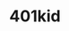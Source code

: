 ---
title: 401kid
description:
order: 6

#project-hero
project-hero-image: /assets/imgs/cover-401kid.png
project-title: 401kid Landing Page

#project information
client-header: Client
client-text: Internal Project
client-url-text:
client-url:
responsibilities-header: Responsibilities
responsibilities-text: research, ui design, illustration, copywriting
tools-header: Tools
tools-text: Sketch, Illustrator

#project sections
problem-header: Problem
problem-text: |
  401Kid is an online learning tool used to teach kids about saving money. Although the dashboard had already been built, there was no landing or proper login page created for this product. 
project-goal-header: Project Goal
project-goal-text: |
  In addition to providing a login page for parents and children, a landing page was needed to inform parents on the abilities, purpose, and benefits of using 401Kid.
solution-header: Solution
solution-text: |
  Apart from creating a simple but informative landing page, there was also a need to set a tone for the product itself. Copywriting is an essential part of creating the appropriate tone for a product and when paired with playful illustrations, the user experience is much more inviting.
process-header: Process
process-text: |
  I started my research with financial resources that were geared towards educating children and young adults. In hopes of eventually redesigning the internal dashboard, I used the color palette that had already been established from the internal dashboard in a more engaging way. By sticking with the existing brand but giving it a fresh update I was able to focus on the illustration and copywriting portions of this project. The challenge was to keep the illustrations light and fun, but playful enough that it would fit an age range of young child to young adult. Apart from having personal access to how the dashboard works, I had no other pre-written copy or sources to pull to help with copywriting. This took a lot of research into the aforementioned financial resources to help establish the right tone for this product that was informative to parents, but enticing enough for children to get involved. The final product was handed off as a Zeplin project for the developer to pull all the assets needed to build the landing page.


#project images
image-1-caption: // 401Kid landing page
image-1: /assets/imgs/401kid-1.png

image-2-caption: // 401Kid login overlay
image-2: /assets/imgs/401kid-2.png

image-3-caption:
image-3:

image-4-caption:
image-4:

image-5-caption:
image-5:

image-6-caption:
image-6:

image-7-caption:
image-7:

# settings
layout: single/work
permalink: /work/401kid/
---